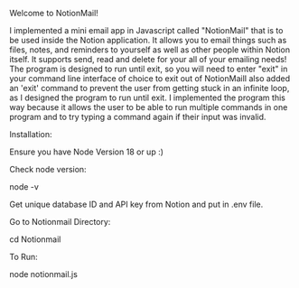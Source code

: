 Welcome to NotionMail!

I implemented a mini email app in Javascript called "NotionMail" that is to be used inside the Notion application. It allows you to email things such as files, notes, and reminders to yourself as well as other people within Notion itself. It supports send, read and delete for your all of your emailing needs! The program is designed to run until exit, so you will need to enter "exit" in your command line interface of choice to exit out of NotionMailI also added an 'exit' command to prevent the user from getting stuck in an infinite loop, as I designed the program to run until exit. I implemented the program this way because it allows the user to be able to run multiple commands in one program and to try typing a command again if their input was invalid.

Installation:

Ensure you have Node Version 18 or up :)

Check node version:

node -v

Get unique database ID and API key from Notion and put in .env file.

Go to Notionmail Directory:

cd Notionmail

To Run:

node notionmail.js
